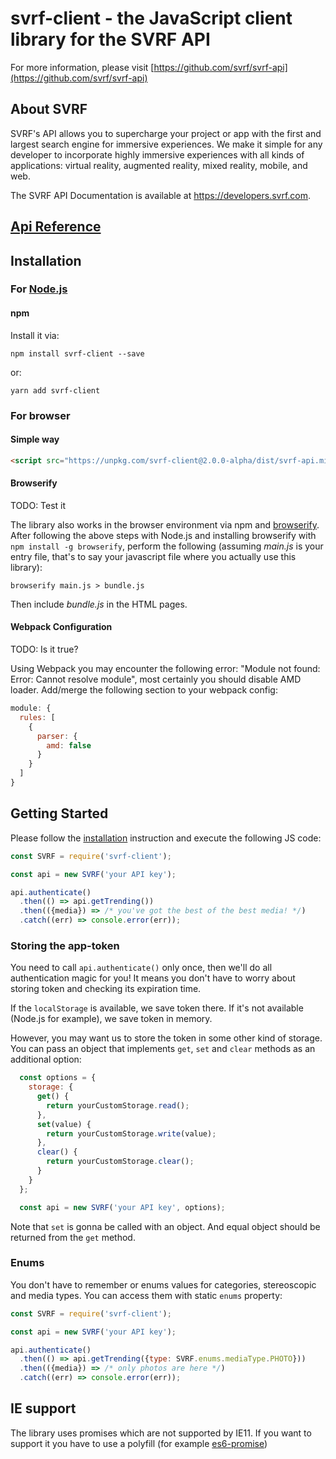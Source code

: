 # svrf-client - the JavaScript client library for the SVRF API

For more information, please visit [https://github.com/svrf/svrf-api](https://github.com/svrf/svrf-api)

## About SVRF

SVRF's API allows you to supercharge your project or app with the first and largest search engine for immersive experiences. We make it simple for any developer to incorporate highly immersive experiences with all kinds of applications: virtual reality, augmented reality, mixed reality, mobile, and web.

The SVRF API Documentation is available at <https://developers.svrf.com>.

## [Api Reference](https://github.com/SVRF/svrf-javascript-client/blob/master/docs/Api.md)

## Installation

### For [Node.js](https://nodejs.org/)

#### npm

Install it via:

```shell
npm install svrf-client --save
```

or:

```shell
yarn add svrf-client
```

### For browser

#### Simple way

```html
<script src="https://unpkg.com/svrf-client@2.0.0-alpha/dist/svrf-api.min.js"></script>
```

#### Browserify

TODO: Test it

The library also works in the browser environment via npm and [browserify](http://browserify.org/). After following
the above steps with Node.js and installing browserify with `npm install -g browserify`,
perform the following (assuming *main.js* is your entry file, that's to say your javascript file where you actually 
use this library):

```shell
browserify main.js > bundle.js
```

Then include *bundle.js* in the HTML pages.

#### Webpack Configuration

TODO: Is it true?

Using Webpack you may encounter the following error: "Module not found: Error:
Cannot resolve module", most certainly you should disable AMD loader. Add/merge
the following section to your webpack config:

```javascript
module: {
  rules: [
    {
      parser: {
        amd: false
      }
    }
  ]
}
```

## Getting Started

Please follow the [installation](#installation) instruction and execute the following JS code:

```javascript
const SVRF = require('svrf-client');

const api = new SVRF('your API key');

api.authenticate()
  .then(() => api.getTrending())
  .then(({media}) => /* you've got the best of the best media! */)
  .catch((err) => console.error(err));

```

### Storing the app-token

You need to call `api.authenticate()` only once, then we'll do all authentication magic for you! It means you don't have to worry about storing token and checking its expiration time.

If the `localStorage` is available, we save token there. If it's not available (Node.js for example), we save token in memory.

However, you may want us to store the token in some other kind of storage. You can pass an object that implements `get`, `set` and `clear` methods as an additional option:

```javascript
  const options = {
    storage: {
      get() {
        return yourCustomStorage.read();
      },
      set(value) {
        return yourCustomStorage.write(value);
      },
      clear() {
        return yourCustomStorage.clear();
      }
    }
  };

  const api = new SVRF('your API key', options);
```

Note that `set` is gonna be called with an object. And equal object should be returned from the `get` method.

### Enums

You don't have to remember or enums values for categories, stereoscopic and media types. You can access them with static `enums` property:

```javascript
const SVRF = require('svrf-client');

const api = new SVRF('your API key');

api.authenticate()
  .then(() => api.getTrending({type: SVRF.enums.mediaType.PHOTO}))
  .then(({media}) => /* only photos are here */)
  .catch((err) => console.error(err));
```

## IE support

The library uses promises which are not supported by IE11. If you want to support it you have to use a polyfill (for example [es6-promise](https://github.com/stefanpenner/es6-promise))
